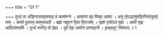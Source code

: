 +++
title = "01 1"

+++
तुभ्यं॒ ता अ॑ङ्गिरस्तमा॒श्याम॒ तं काम॑मग्ने । आशा॑नां त्वा॒ विश्वा॒ आशाः॑ । अनु॑ नो॒ऽद्यानु॑मति॒रन्विद॑नुमते॒ त्वम् ।  कामो॑ भू॒तस्य॒ काम॒स्तदग्रे᳚ । ब्रह्म॑ जज्ञा॒नं पि॒ता वि॒राजा᳚म् । य॒ज्ञो रा॒यो॑ऽयं य॒ज्ञः । आपो॑ भ॒द्रा आदित्प॑श्यामि  । तुभ्यं॑ भरन्ति॒ यो दे॒ह्यः । पूर्वं॑ देवा॒ अप॑रेण प्राणापा॒नौ । ह॒व्य॒वाह॒ꣳ॒ स्वि॑ष्टम् ॥ 1 

